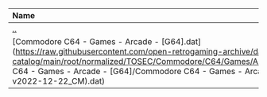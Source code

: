 |Name|Size|
|:---|---:|
|[..](../index.html)|DIR|
|[Commodore C64 - Games - Arcade - [G64].dat](https://raw.githubusercontent.com/open-retrogaming-archive/dat-catalog/main/root/normalized/TOSEC/Commodore/C64/Games/Arcade/[G64]/Commodore C64 - Games - Arcade - [G64]/Commodore C64 - Games - Arcade - [G64] (TOSEC-v2022-12-22_CM).dat)|214666|
